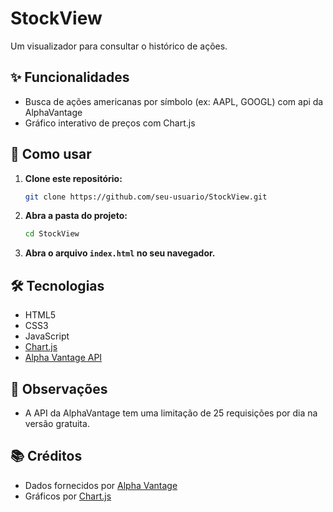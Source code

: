 # StockView

Um visualizador para consultar o histórico de ações.

## ✨ Funcionalidades

- Busca de ações americanas por símbolo (ex: AAPL, GOOGL) com api da AlphaVantage
- Gráfico interativo de preços com Chart.js

## 🚀 Como usar

1. **Clone este repositório:**
   ```sh
   git clone https://github.com/seu-usuario/StockView.git
   ```
2. **Abra a pasta do projeto:**
   ```sh
   cd StockView
   ```
3. **Abra o arquivo `index.html` no seu navegador.**

## 🛠️ Tecnologias

- HTML5
- CSS3
- JavaScript
- [Chart.js](https://www.chartjs.org/)
- [Alpha Vantage API](https://www.alphavantage.co/)

## 📢 Observações

- A API da AlphaVantage tem uma limitação de 25 requisições por dia na versão gratuita.

## 📚 Créditos

- Dados fornecidos por [Alpha Vantage](https://www.alphavantage.co/)
- Gráficos por [Chart.js](https://www.chartjs.org/)